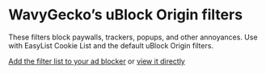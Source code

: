 # WavyGecko’s uBlock Origin filters

These filters block paywalls, trackers, popups, and other annoyances. Use with EasyList Cookie List and the default uBlock Origin filters.

[Add the filter list to your ad blocker](https://subscribe.adblockplus.org/?location=https://raw.githubusercontent.com/wavygecko/ubo-filters/main/list.txt&title=WavyGecko’s%20uBlock%20filters) or [view it directly](https://raw.githubusercontent.com/wavygecko/ubo-filters/main/list.txt)
